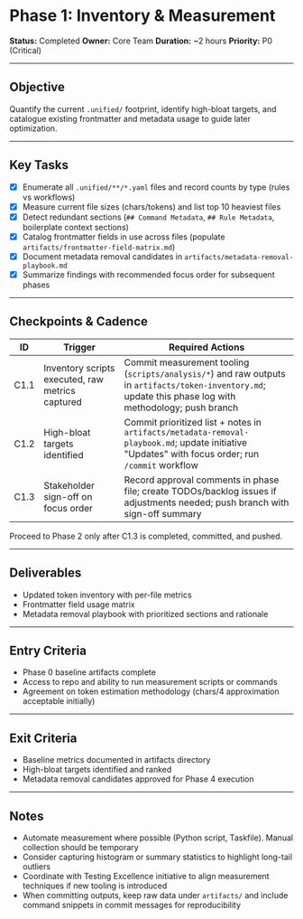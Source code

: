 # Phase 1: Inventory & Measurement

**Status:** Completed
**Owner:** Core Team
**Duration:** ~2 hours
**Priority:** P0 (Critical)

---

## Objective

Quantify the current `.unified/` footprint, identify high-bloat targets, and catalogue existing frontmatter and metadata usage to guide later optimization.

---

## Key Tasks

- [x] Enumerate all `.unified/**/*.yaml` files and record counts by type (rules vs workflows)
- [x] Measure current file sizes (chars/tokens) and list top 10 heaviest files
- [x] Detect redundant sections (`## Command Metadata`, `## Rule Metadata`, boilerplate context sections)
- [x] Catalog frontmatter fields in use across files (populate `artifacts/frontmatter-field-matrix.md`)
- [x] Document metadata removal candidates in `artifacts/metadata-removal-playbook.md`
- [x] Summarize findings with recommended focus order for subsequent phases

---

## Checkpoints & Cadence

| ID | Trigger | Required Actions |
|----|---------|------------------|
| C1.1 | Inventory scripts executed, raw metrics captured | Commit measurement tooling (`scripts/analysis/*`) and raw outputs in `artifacts/token-inventory.md`; update this phase log with methodology; push branch |
| C1.2 | High-bloat targets identified | Commit prioritized list + notes in `artifacts/metadata-removal-playbook.md`; update initiative "Updates" with focus order; run `/commit` workflow |
| C1.3 | Stakeholder sign-off on focus order | Record approval comments in phase file; create TODOs/backlog issues if adjustments needed; push branch with sign-off summary |

Proceed to Phase 2 only after C1.3 is completed, committed, and pushed.

---

## Deliverables

- Updated token inventory with per-file metrics
- Frontmatter field usage matrix
- Metadata removal playbook with prioritized sections and rationale

---

## Entry Criteria

- Phase 0 baseline artifacts complete
- Access to repo and ability to run measurement scripts or commands
- Agreement on token estimation methodology (chars/4 approximation acceptable initially)

---

## Exit Criteria

- Baseline metrics documented in artifacts directory
- High-bloat targets identified and ranked
- Metadata removal candidates approved for Phase 4 execution

---

## Notes

- Automate measurement where possible (Python script, Taskfile). Manual collection should be temporary
- Consider capturing histogram or summary statistics to highlight long-tail outliers
- Coordinate with Testing Excellence initiative to align measurement techniques if new tooling is introduced
- When committing outputs, keep raw data under `artifacts/` and include command snippets in commit messages for reproducibility
